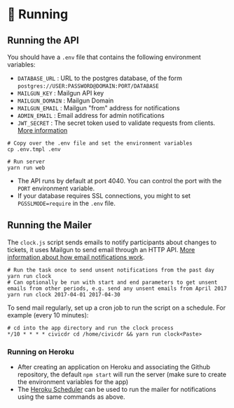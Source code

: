 # 🏃 Running

## Running the API

You should have a `.env` file that contains the following environment variables:

-  `DATABASE_URL` : URL to the postgres database, of the form `postgres://USER:PASSWORD@DOMAIN:PORT/DATABASE` 
-  `MAILGUN_KEY` : Mailgun API key
-  `MAILGUN_DOMAIN` : Mailgun Domain
-  `MAILGUN_EMAIL` : Mailgun "from" address for notifications
-  `ADMIN_EMAIL` : Email address for admin notifications
-  `JWT_SECRET` : The secret token used to validate requests from clients. [More information](ARCHITECTURE.md#-authentication)

```
# Copy over the .env file and set the environment variables
cp .env.tmpl .env
	
# Run server
yarn run web
```

- The API runs by default at port 4040. You can control the port with the `PORT` environment variable.
- If your database requires SSL connections, you might to set `PGSSLMODE=require` in the `.env` file.

## Running the Mailer

The `clock.js` script sends emails to notify participants about changes to tickets, it uses Mailgun to send email through an HTTP API. [More information about how email notifications work](ARCHITECTURE.md#️-email).

```
# Run the task once to send unsent notifications from the past day
yarn run clock
# Can optionally be run with start and end parameters to get unsent emails from other periods, e.g. send any unsent emails from April 2017
yarn run clock 2017-04-01 2017-04-30
```
To send mail regularly, set up a cron job to run the script on a schedule. For example (every 10 minutes):
	
```
# cd into the app directory and run the clock process
*/10 * * * * civicdr cd /home/civicdr && yarn run clock<Paste>
```

### Running on Heroku

- After creating an application on Heroku and associating the Github repository, the default `npm start` will run the server (make sure to create the environment variables for the app)
- The [Heroku Scheduler](https://devcenter.heroku.com/articles/scheduler) can be used to run the mailer for notifications using the same commands as above.
